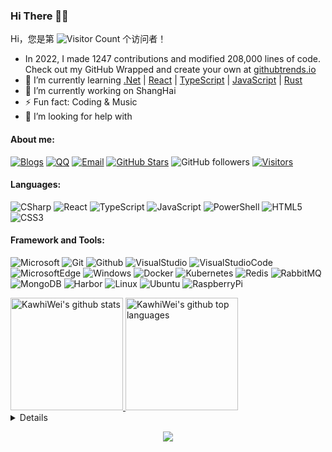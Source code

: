 ### Hi There 👋😋
Hi，您是第 ![Visitor Count](https://profile-counter.glitch.me/KawhiWei/count.svg) 个访问者！

- In 2022, I made 1247 contributions and modified 208,000 lines of code. Check out my GitHub Wrapped and create your own at [githubtrends.io](https://www.githubtrends.io)
- 🍃 I’m currently learning [.Net](https://dotnet.microsoft.com/zh-cn/) | [React](https://react.docschina.org/) | [TypeScript](https://www.typescriptlang.org) | [JavaScript](https://developer.mozilla.org/zh-CN/docs/learn/JavaScript) | [Rust](https://course.rs/about-book.html)
- 🔭 I’m currently working on ShangHai
- ⚡ Fun fact: Coding & Music
- 🤔 I’m looking for help with

#### About me:

[![Blogs](https://img.shields.io/badge/CNBlogs-3693F3?logo=GoogleHome&logoColor=white&style=flat-square)](https://www.cnblogs.com/kawhi187/)
[![QQ](https://img.shields.io/badge/QQ-9599ed?logo=TencentQQ&logoColor=white&style=flat-square)](https://qm.qq.com/cgi-bin/qm/qr?k=7nxtieNadHOuoeH9rqcWD4uTSGQ70J8W&noverify=0&personal_qrcode_source=3)
[![Email](https://img.shields.io/badge/Mail-d02109?logo=gmail&logoColor=white&style=flat-square)](mailto:kawhi18790997531@163.com)
[![GitHub Stars](https://img.shields.io/github/stars/KawhiWei?color=2da44e&label=GitHub%20Stars&logo=Github&style=flat-square)](https://github.com/KawhiWei)
![GitHub followers](https://img.shields.io/github/followers/KawhiWei?label=Followers&style=flat-square)
[![Visitors](https://visitor-badge.laobi.icu/badge?page_id=KawhiWei.KawhiWei&left_text=Visitors&left_color=red&right_color=green)](https://github.com/KawhiWei)

#### Languages:

![CSharp](https://img.shields.io/badge/CSharp-2e2960?logo=CSharp&logoColor=white&style=flat-square)
![React](https://img.shields.io/badge/React-51adc2?logo=React&logoColor=white&style=flat-square)
![TypeScript](https://img.shields.io/badge/TypeScript-3178c6?logo=TypeScript&logoColor=white&style=flat-square)
![JavaScript](https://img.shields.io/badge/JavaScript-F7DF1E?logo=JavaScript&logoColor=333&style=flat-square)
![PowerShell](https://img.shields.io/badge/PowerShell-cc375d?logo=Powershell&logoColor=white&style=flat-square)
![HTML5](https://img.shields.io/badge/HTML5-E34F26?logo=HTML5&logoColor=fff&style=flat-square)
![CSS3](https://img.shields.io/badge/CSS3-1572B6?logo=CSS3&logoColor=fff&style=flat-square)

#### Framework and Tools:

![Microsoft](https://img.shields.io/badge/Microsoft-999999?logo=Microsoft&logoColor=white&style=flat-square)
![Git](https://img.shields.io/badge/Git-F05032?logo=Git&logoColor=white&style=flat-square)
![Github](https://img.shields.io/badge/GitHub-161b22?logo=GitHub&logoColor=white&style=flat-square)
![VisualStudio](https://img.shields.io/badge/VisualStudio-a578dc?logo=VisualStudio&logoColor=white&style=flat-square)
![VisualStudioCode](https://img.shields.io/badge/VisualStudioCode-24bfa5?logo=VisualStudioCode&logoColor=white&style=flat-square)
![MicrosoftEdge](https://img.shields.io/badge/MicrosoftEdge-0078D7?logo=MicrosoftEdge&logoColor=white&style=flat-square)
![Windows](https://img.shields.io/badge/Windows-3776AB?logo=Windows&logoColor=white&style=flat-square)
![Docker](https://img.shields.io/badge/Docker-003f8c?logo=Docker&logoColor=white&style=flat-square)
![Kubernetes](https://img.shields.io/badge/Kubernetes-326de6?logo=Kubernetes&logoColor=white&style=flat-square)
![Redis](https://img.shields.io/badge/Redis-ce332a?logo=Redis&logoColor=white&style=flat-square)
![RabbitMQ](https://img.shields.io/badge/RabbitMQ-ff6600?logo=RabbitMQ&logoColor=white&style=flat-square)
![MongoDB](https://img.shields.io/badge/MongoDB-023430?logo=MongoDB&logoColor=white&style=flat-square)
![Harbor](https://img.shields.io/badge/Harbor-00364d?logo=Harbor&logoColor=white&style=flat-square)
![Linux](https://img.shields.io/badge/Linux-343846?logo=Linux&logoColor=white&style=flat-square)
![Ubuntu](https://img.shields.io/badge/Ubuntu-e95420?logo=Ubuntu&logoColor=white&style=flat-square)
![RaspberryPi](https://img.shields.io/badge/RaspberryPi-cd2355?logo=RaspberryPi&logoColor=white&style=flat-square)


<a href="https://github.com/KawhiWei">
  <img height="180em" src="https://github-readme-stats.vercel.app/api?username=KawhiWei&show_icons=true&theme=merko&count_private=true" alt="KawhiWei's github stats" />
  <img height="180em" src="https://github-readme-stats.vercel.app/api/top-langs/?username=KawhiWei&theme=merko&layout=compact" alt="KawhiWei's github top languages" />
</a>
<br/>


<details>
<p align="center">
  <a href="https://github.com/KawhiWei">
    <img src="http://github-profile-summary-cards.vercel.app/api/cards/profile-details?username=KawhiWei&theme=transparent" />
  </a>
  <a href="https://github.com/KawhiWei">
    <img src="https://github-readme-streak-stats.herokuapp.com/?user=KawhiWei&hide_border=true&card_width=338&theme=transparent" />
  </a>
  <a href="https://github.com/KawhiWei">
    <img src="http://github-profile-summary-cards.vercel.app/api/cards/stats?username=KawhiWei&theme=transparent" />
  </a>
  <a href="https://github.com/KawhiWei">
    <img src="https://github-readme-stats.vercel.app/api/top-langs/?username=KawhiWei&langs_count=10&exclude_repo=&hide=jupyter%20notebook,vim%20script,cmake,makefile,batchfile,emacs%20lisp,css,html&layout=default&card_width=699&hide_border=true&theme=transparent" />
  </a>
</p>
</details>

<p align="center">
  <a href="https://github.com/KawhiWei">
    <img src="https://komarev.com/ghpvc/?username=KawhiWei&color=blue&style=flat)" />
  </a>
</p>
<!--

- 🔭 I’m currently working on ...
- 🌱 I’m currently learning ...
- 👯 I’m looking to collaborate on ...
- 🤔 I’m looking for help with ...
- 💬 Ask me about ...
- 📫 How to reach me: ...
- 😄 Pronouns: ...
- ⚡ Fun fact: ...
-->
